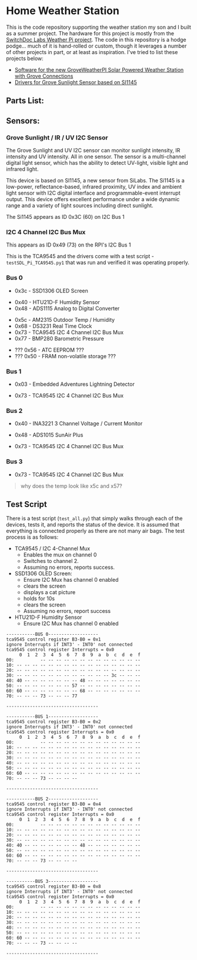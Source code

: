 # Home Weather Station
This is the code repository supporting the weather station my son and I built as a summer project. The hardware for this project is mostly from the [SwitchDoc Labs Weather Pi project](http://www.switchdoc.com/2016/12/tutorial-part-1-building-a-solar-powered-raspberry-pi-weather-station-groveweatherpi/). The code in this repository is a hodge podge... much of it is hand-rolled or custom, though it leverages a number of other projects in part, or at least as inspiration. I've tried to list these projects below:

- [Software for the new GroveWeatherPI Solar Powered Weather Station with Grove Connections](https://github.com/switchdoclabs/SDL_Pi_GroveWeatherPi)
- [Drivers for Grove Sunlight Sensor based on SI1145](https://github.com/switchdoclabs/SDL_Pi_SI1145)


## Parts List:




## Sensors:

### Grove Sunlight / IR / UV I2C Sensor
The Grove Sunlight and UV I2C sensor can monitor sunlight intensity, IR intensity and UV intensity.  All in one sensor. The sensor is a multi-channel digital light sensor, which has the ability to detect UV-light, visible light and infrared light.

This device is based on SI1145, a new sensor from SiLabs. The Si1145 is a low-power, reflectance-based, infrared proximity, UV index and ambient light sensor with I2C digital interface and programmable-event interrupt output. This device offers excellent performance under a wide dynamic range and a variety of light sources including direct sunlight.

The Si1145 appears as ID 0x3C (60) on I2C Bus 1


### I2C 4 Channel I2C Bus Mux
This appears as ID 0x49 (73) on the RPI's I2C Bus 1

This is the TCA9545 and the drivers come with a test script - `testSDL_Pi_TCA9545.py1` that was run and verified it was operating properly.


### Bus 0
+ 0x3c - SSD1306 OLED Screen
- 0x40 - HTU21D-F Humidity Sensor
- 0x48 - ADS1115 Analog to Digital Converter
+ 0x5c - AM2315 Outdoor Temp / Humidity
+ 0x68 - DS3231 Real Time Clock
+ 0x73 - TCA9545 I2C 4 Channel I2C Bus Mux
+ 0x77 - BMP280 Barometric Pressure

- ??? 0x56 - ATC EEPROM ???
- ??? 0x50 - FRAM non-volatile storage ???

### Bus 1
- 0x03 - Embedded Adventures Lightning Detector
+ 0x73 - TCA9545 I2C 4 Channel I2C Bus Mux

### Bus 2
+ 0x40 - INA3221 3 Channel Voltage / Current Monitor
- 0x48 - ADS1015 SunAir Plus
+ 0x73 - TCA9545 I2C 4 Channel I2C Bus Mux

### Bus 3
+ 0x73 - TCA9545 I2C 4 Channel I2C Bus Mux


> why does the temp look like x5c and x57?



## Test Script
There is a test script (`test_all.py`) that simply walks through each of the devices, tests it, and reports the status of the device. It is assumed that everything is connected properly as there are not many air bags. The test process is as follows:

- TCA9545 / I2C 4-Channel Mux
  - Enables the mux on channel 0
  - Switches to channel 2.
  - Assuming no errors, reports success.
- SSD1306 OLED Screen:
  - Ensure I2C Mux has channel 0 enabled
  - clears the screen
  - displays a cat picture
  - holds for 10s
  - clears the screen
  - Assuming no errors, report success
- HTU21D-F Humidity Sensor
  - Ensure I2C Mux has channel 0 enabled



```Shell
-----------BUS 0-------------------
tca9545 control register B3-B0 = 0x1
ignore Interrupts if INT3' - INT0' not connected
tca9545 control register Interrupts = 0x0
     0  1  2  3  4  5  6  7  8  9  a  b  c  d  e  f
00:          -- -- -- -- -- -- -- -- -- -- -- -- --
10: -- -- -- -- -- -- -- -- -- -- -- -- -- -- -- --
20: -- -- -- -- -- -- -- -- -- -- -- -- -- -- -- --
30: -- -- -- -- -- -- -- -- -- -- -- -- 3c -- -- --
40: 40 -- -- -- -- -- -- -- 48 -- -- -- -- -- -- --
50: -- -- -- -- -- -- -- 57 -- -- -- -- -- -- -- --
60: 60 -- -- -- -- -- -- -- 68 -- -- -- -- -- -- --
70: -- -- -- 73 -- -- -- 77

-----------------------------------

-----------BUS 1-------------------
tca9545 control register B3-B0 = 0x2
ignore Interrupts if INT3' - INT0' not connected
tca9545 control register Interrupts = 0x0
     0  1  2  3  4  5  6  7  8  9  a  b  c  d  e  f
00:          -- -- -- -- -- -- -- -- -- -- -- -- --
10: -- -- -- -- -- -- -- -- -- -- -- -- -- -- -- --
20: -- -- -- -- -- -- -- -- -- -- -- -- -- -- -- --
30: -- -- -- -- -- -- -- -- -- -- -- -- -- -- -- --
40: -- -- -- -- -- -- -- -- -- -- -- -- -- -- -- --
50: -- -- -- -- -- -- -- -- -- -- -- -- -- -- -- --
60: 60 -- -- -- -- -- -- -- -- -- -- -- -- -- -- --
70: -- -- -- 73 -- -- -- --

-----------------------------------

-----------BUS 2-------------------
tca9545 control register B3-B0 = 0x4
ignore Interrupts if INT3' - INT0' not connected
tca9545 control register Interrupts = 0x0
     0  1  2  3  4  5  6  7  8  9  a  b  c  d  e  f
00:          -- -- -- -- -- -- -- -- -- -- -- -- --
10: -- -- -- -- -- -- -- -- -- -- -- -- -- -- -- --
20: -- -- -- -- -- -- -- -- -- -- -- -- -- -- -- --
30: -- -- -- -- -- -- -- -- -- -- -- -- -- -- -- --
40: 40 -- -- -- -- -- -- -- 48 -- -- -- -- -- -- --
50: -- -- -- -- -- -- -- -- -- -- -- -- -- -- -- --
60: 60 -- -- -- -- -- -- -- -- -- -- -- -- -- -- --
70: -- -- -- 73 -- -- -- --

-----------------------------------

-----------BUS 3-------------------
tca9545 control register B3-B0 = 0x8
ignore Interrupts if INT3' - INT0' not connected
tca9545 control register Interrupts = 0x0
     0  1  2  3  4  5  6  7  8  9  a  b  c  d  e  f
00:          -- -- -- -- -- -- -- -- -- -- -- -- --
10: -- -- -- -- -- -- -- -- -- -- -- -- -- -- -- --
20: -- -- -- -- -- -- -- -- -- -- -- -- -- -- -- --
30: -- -- -- -- -- -- -- -- -- -- -- -- -- -- -- --
40: -- -- -- -- -- -- -- -- -- -- -- -- -- -- -- --
50: -- -- -- -- -- -- -- -- -- -- -- -- -- -- -- --
60: 60 -- -- -- -- -- -- -- -- -- -- -- -- -- -- --
70: -- -- -- 73 -- -- -- --

-----------------------------------
```
